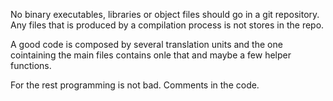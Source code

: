 No binary executables, libraries or object files should go in a git repository. 
Any files that is produced by a compilation process is not stores in the repo.

A good code is composed by several translation units and the one cointaining the main files contains onle that and maybe a few helper functions.

For the rest programming is not bad. Comments in the code.